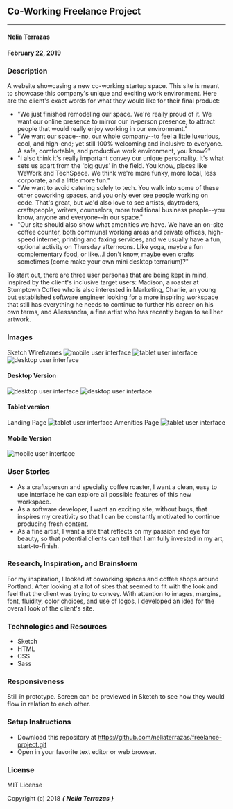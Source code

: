 ## Co-Working Freelance Project
---

#### Nelia Terrazas
#### February 22, 2019

### Description

A website showcasing a new co-working startup space. This site is meant to showcase this company's unique and exciting work environment. Here are the client's exact words for what they would like for their final product:

* "We just finished remodeling our space. We're really proud of it. We want our online presence to mirror our in-person presence, to attract people that would really enjoy working in our environment."
* "We want our space--no, our whole company--to feel a little luxurious, cool, and high-end; yet still 100% welcoming and inclusive to everyone. A safe, comfortable, and productive work environment, you know?"
* "I also think it's really important convey our unique personality. It's what sets us apart from the 'big guys' in the field. You know, places like WeWork and TechSpace. We think we're more funky, more local, less corporate, and a little more fun."
* "We want to avoid catering solely to tech. You walk into some of these other coworking spaces, and you only ever see people working on code. That's great, but we'd also love to see artists, daytraders, craftspeople, writers, counselors, more traditional business people--you know, anyone and everyone--in our space."
* "Our site should also show what amenities we have. We have an on-site coffee counter, both communal working areas and private offices, high-speed internet, printing and faxing services, and we usually have a fun, optional activity on Thursday afternoons. Like yoga, maybe a fun complementary food, or like...I don't know, maybe even crafts sometimes (come make your own mini desktop terrarium)?"

To start out, there are three user personas that are being kept in mind, inspired by the client's inclusive target users: Madison, a roaster at Stumptown Coffee who is also interested in Marketing, Charlie, an young but established software engineer looking for a more inspiring workspace that still has everything he needs to continue to further his career on his own terms, and Allessandra, a fine artist who has recently began to sell her artwork.

### Images

Sketch Wireframes
![mobile user interface](../assets/images/mobile-wireframe.png)
![tablet user interface](../assets/images/tablet-wireframe.png)
![desktop user interface](../assets/images/desktop-wireframe.png)


#### Desktop Version

![desktop user interface](../assets/images/desktop-drawing.jpg)
![desktop user interface](../assets/images/how-to-join-desktop-drawing.jpg)

#### Tablet version
Landing Page
![tablet user interface](../assets/images/tablet-drawing.jpg)
Amenities Page
![tablet user interface](../assets/images/amenities-tablet-drawing.jpg)

#### Mobile Version

![mobile user interface](../assets/images/mobile-drawing.jpg)

### User Stories

* As a craftsperson and specialty coffee roaster, I want a clean, easy to use interface he can explore all possible features of this new workspace.
* As a software developer, I want an exciting site, without bugs, that inspires my creativity so that I can be constantly motivated to continue producing fresh content.
* As a fine artist, I want a site that reflects on my passion and eye for beauty, so that potential clients can tell that I am fully invested in my art, start-to-finish.

### Research, Inspiration, and Brainstorm

For my inspiration, I looked at coworking spaces and coffee shops around Portland. After looking at a lot of sites that seemed to fit with the look and feel that the client was trying to convey. With attention to images, margins, font, fluidity, color choices, and use of logos, I developed an idea for the overall look of the client's site.


### Technologies and Resources

* Sketch
* HTML
* CSS
* Sass

### Responsiveness

Still in prototype. Screen can be previewed in Sketch to see how they would flow in relation to each other.

### Setup Instructions

* Download this repository at https://github.com/neliaterrazas/freelance-project.git
* Open in your favorite text editor or web browser.



### License

MIT License

Copyright (c) 2018 **_{ Nelia Terrazas }_**
